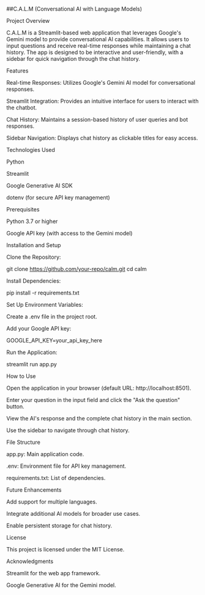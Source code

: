 ##C.A.L.M (Conversational AI with Language Models)

Project Overview

C.A.L.M is a Streamlit-based web application that leverages Google's Gemini model to provide conversational AI capabilities. It allows users to input questions and receive real-time responses while maintaining a chat history. The app is designed to be interactive and user-friendly, with a sidebar for quick navigation through the chat history.

Features

Real-time Responses: Utilizes Google's Gemini AI model for conversational responses.

Streamlit Integration: Provides an intuitive interface for users to interact with the chatbot.

Chat History: Maintains a session-based history of user queries and bot responses.

Sidebar Navigation: Displays chat history as clickable titles for easy access.

Technologies Used

Python

Streamlit

Google Generative AI SDK

dotenv (for secure API key management)

Prerequisites

Python 3.7 or higher

Google API key (with access to the Gemini model)

Installation and Setup

Clone the Repository:

git clone https://github.com/your-repo/calm.git
cd calm

Install Dependencies:

pip install -r requirements.txt

Set Up Environment Variables:

Create a .env file in the project root.

Add your Google API key:

GOOGLE_API_KEY=your_api_key_here

Run the Application:

streamlit run app.py

How to Use

Open the application in your browser (default URL: http://localhost:8501).

Enter your question in the input field and click the "Ask the question" button.

View the AI's response and the complete chat history in the main section.

Use the sidebar to navigate through chat history.

File Structure

app.py: Main application code.

.env: Environment file for API key management.

requirements.txt: List of dependencies.

Future Enhancements

Add support for multiple languages.

Integrate additional AI models for broader use cases.

Enable persistent storage for chat history.

License

This project is licensed under the MIT License.

Acknowledgments

Streamlit for the web app framework.

Google Generative AI for the Gemini model.
